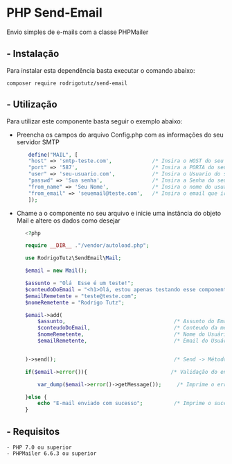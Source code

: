 # PHP Send-Email

Envio simples de e-mails com a classe PHPMailer 

## - Instalação

Para instalar esta dependência basta executar o comando abaixo:

``` shell
composer require rodrigotutz/send-email
```

## - Utilização

Para utilizar este componente basta seguir o exemplo abaixo:

 - Preencha os campos do arquivo Config.php com as informações do seu servidor SMTP

 ```php
        define("MAIL", [
        "host" => 'smtp-teste.com',             /* Insira o HOST do seu servidor SMTP */
        "port" => '587',                        /* Insira a PORTA do seu servidor SMTP */
        "user" => 'seu-usuario.com',            /* Insira o Usuario do seu servidor SMTP */
        "passwd" => 'Sua senha',                /* Insira a Senha do seu servidor SMTP */
        "from_name" => 'Seu Nome',              /* Insira o nome do usuário que irá receber o email */
        "from_email" => 'seuemail@teste.com',   /* Insira o email que irá receber o email */
        ]);
 ```

 - Chame a o componente no seu arquivo e inicie uma instância do objeto Mail e altere os dados como desejar

  ```php
        <?php

        require __DIR__ ."/vendor/autoload.php";

        use RodrigoTutz\SendEmail\Mail;

        $email = new Mail();

        $assunto = "Olá  Esse é um teste!";
        $conteudoDoEmail = "<h1>Olá, estou apenas testando esse componente!</h1>";
        $emailRemetente = "teste@teste.com";
        $nomeRemetente = "Rodrigo Tutz";

        $email->add(
            $assunto,                                   /* Assunto do Email */
            $conteudoDoEmail,                           /* Conteudo da mensagem */
            $nomeRemetente,                             /* Nome do Usuário que irá enviar a mensagem */
            $emailRemetente,                            /* Email do Usuário que irá enviar a mensagem */


        )->send();                                      /* Send -> Método que envia o email */

        if($email->error()){                           /* Validação do envio do e-mail */

            var_dump($email->error()->getMessage());     /* Imprime o erro na tela */

        }else {
            echo "E-mail enviado com sucesso";          /* Imprime o sucesso na tela */
        }

  ```

## - Requisitos 

    - PHP 7.0 ou superior
    - PHPMailer 6.6.3 ou superior